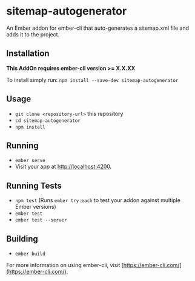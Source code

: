 # sitemap-autogenerator

An Ember addon for ember-cli that auto-generates a sitemap.xml file and adds it to the project.

## Installation
**This AddOn requires ember-cli version >= X.X.XX**

To install simply run:
```npm install --save-dev sitemap-autogenerator```

## Usage





* `git clone <repository-url>` this repository
* `cd sitemap-autogenerator`
* `npm install`

## Running

* `ember serve`
* Visit your app at [http://localhost:4200](http://localhost:4200).

## Running Tests

* `npm test` (Runs `ember try:each` to test your addon against multiple Ember versions)
* `ember test`
* `ember test --server`

## Building

* `ember build`

For more information on using ember-cli, visit [https://ember-cli.com/](https://ember-cli.com/).
